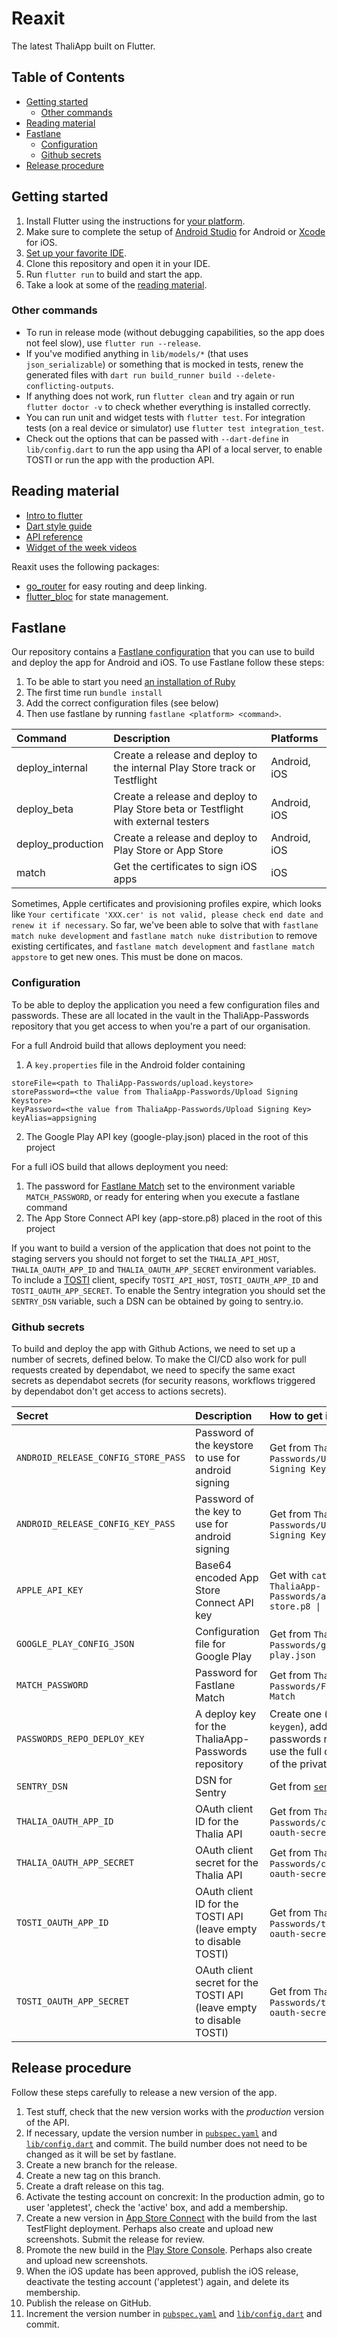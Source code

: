 # Reaxit

The latest ThaliApp built on Flutter.

## Table of Contents
- [Getting started](#getting-started)
    - [Other commands](#other-commands)
- [Reading material](#reading-material)
- [Fastlane](#fastlane)
    - [Configuration](#configuration)
    - [Github secrets](#github-secrets)
- [Release procedure](#release-procedure)


## Getting started

1. Install Flutter using the instructions for [your platform](https://flutter.dev/docs/get-started/install).
2. Make sure to complete the setup of [Android Studio](https://flutter.dev/docs/get-started/install/windows#android-setup) for Android or [Xcode](https://flutter.dev/docs/get-started/install/macos#ios-setup) for iOS.
3. [Set up your favorite IDE](https://flutter.dev/docs/get-started/editor?tab=vscode).
4. Clone this repository and open it in your IDE.
5. Run `flutter run` to build and start the app.
6. Take a look at some of the [reading material](#reading-material).

### Other commands

- To run in release mode (without debugging capabilities, so the app does not feel slow), use `flutter run --release`.
- If you've modified anything in `lib/models/*` (that uses `json_serializable`) or something that is mocked in tests, renew the generated files with `dart run build_runner build --delete-conflicting-outputs`.
- If anything does not work, run `flutter clean` and try again or run `flutter doctor -v` to check whether everything is installed correctly.
- You can run unit and widget tests with `flutter test`. For integration tests (on a real device or simulator) use `flutter test integration_test`.
- Check out the options that can be passed with `--dart-define` in `lib/config.dart` to run the app using tha API of a local server, to enable TOSTI or run the app with the production API. 

## Reading material

- [Intro to flutter](https://flutter.dev/docs/development/ui/widgets-intro)
- [Dart style guide](https://dart.dev/guides/language/effective-dart)
- [API reference](https://api.flutter.dev)
- [Widget of the week videos](https://youtube.com/playlist?list=PLjxrf2q8roU23XGwz3Km7sQZFTdB996iG)

Reaxit uses the following packages:
- [go_router](https://pub.dev/packages/go_router) for easy routing and deep linking. 
- [flutter_bloc](https://pub.dev/packages/flutter_bloc) for state management.

## Fastlane

Our repository contains a [Fastlane configuration](https://fastlane.tools) that you can use to build and deploy the app for Android and iOS.
To use Fastlane follow these steps:
 1. To be able to start you need [an installation of Ruby](https://www.ruby-lang.org/en/documentation/installation/)
 2. The first time run `bundle install`
 3. Add the correct configuration files (see below)
 3. Then use fastlane by running `fastlane <platform> <command>`.

| Command           | Description                     | Platforms    |
| :---------------- | :------------------------------ | :----------- |
| deploy_internal   | Create a release and deploy to the internal Play Store track or Testflight | Android, iOS |
| deploy_beta       | Create a release and deploy to Play Store beta or Testflight with external testers | Android, iOS |
| deploy_production | Create a release and deploy to Play Store or App Store | Android, iOS |
| match             | Get the certificates to sign iOS apps | iOS |



Sometimes, Apple certificates and provisioning profiles expire, which looks like `Your certificate 'XXX.cer' is not valid, please check end date and renew it if necessary`. So far, we've been able to solve that with `fastlane match nuke development` and `fastlane match nuke distribution` to remove existing certificates, and `fastlane match development` and `fastlane match appstore` to get new ones. This must be done on macos.

### Configuration

To be able to deploy the application you need a few configuration files and passwords. These are all located in the vault in the ThaliApp-Passwords repository that you get access to when you're a part of our organisation.

For a full Android build that allows deployment you need:
1. A `key.properties` file in the Android folder containing
```
storeFile=<path to ThaliApp-Passwords/upload.keystore>
storePassword=<the value from ThaliaApp-Passwords/Upload Signing Keystore>
keyPassword=<the value from ThaliaApp-Passwords/Upload Signing Key>
keyAlias=appsigning
```
2. The Google Play API key (google-play.json) placed in the root of this project

For a full iOS build that allows deployment you need:
1. The password for [Fastlane Match](https://docs.fastlane.tools/actions/match/) set to the environment variable `MATCH_PASSWORD`, or ready for entering when you execute a fastlane command
2. The App Store Connect API key (app-store.p8) placed in the root of this project

If you want to build a version of the application that does not point to the staging servers you should not forget to set the `THALIA_API_HOST`, `THALIA_OAUTH_APP_ID` and `THALIA_OAUTH_APP_SECRET` environment variables. To include a [TOSTI](https://github.com/KiOui/TOSTI) client, specify `TOSTI_API_HOST`, `TOSTI_OAUTH_APP_ID` and `TOSTI_OAUTH_APP_SECRET`.
To enable the Sentry integration you should set the `SENTRY_DSN` variable, such a DSN can be obtained by going to sentry.io.

### Github secrets

To build and deploy the app with Github Actions, we need to set up a number of secrets, defined below. To make the CI/CD also work for pull requests created by dependabot, we need to specify the same exact secrets as dependabot secrets (for security reasons, workflows triggered by dependabot don't get access to actions secrets).

| Secret | Description | How to get it |
| :----- | :---------- | :------------ |
| `ANDROID_RELEASE_CONFIG_STORE_PASS` | Password of the keystore to use for android signing | Get from `ThaliaApp-Passwords/Upload Signing Keystore` |
| `ANDROID_RELEASE_CONFIG_KEY_PASS` | Password of the key to use for android signing | Get from `ThaliaApp-Passwords/Upload Signing Key` |
| `APPLE_API_KEY` | Base64 encoded App Store Connect API key | Get with `cat ThaliaApp-Passwords/app-store.p8 \| base64` |
| `GOOGLE_PLAY_CONFIG_JSON` | Configuration file for Google Play | Get from `ThaliaApp-Passwords/google-play.json` |
| `MATCH_PASSWORD` | Password for Fastlane Match | Get from `ThaliaApp-Passwords/Fastlane Match` |
| `PASSWORDS_REPO_DEPLOY_KEY` | A deploy key for the ThaliaApp-Passwords repository | Create one (with `ssh-keygen`), add to passwords repo, and use the full content of the private key file |
| `SENTRY_DSN` | DSN for Sentry | Get from [`sentry.io`](https://sentry.io/) |
| `THALIA_OAUTH_APP_ID` | OAuth client ID for the Thalia API | Get from `ThaliaApp-Passwords/concrexit-oauth-secrets` |
| `THALIA_OAUTH_APP_SECRET` | OAuth client secret for the Thalia API | Get from `ThaliaApp-Passwords/concrexit-oauth-secrets` |
| `TOSTI_OAUTH_APP_ID` | OAuth client ID for the TOSTI API (leave empty to disable TOSTI) | Get from `ThaliaApp-Passwords/tosti-oauth-secrets` |
| `TOSTI_OAUTH_APP_SECRET` | OAuth client secret for the TOSTI API (leave empty to disable TOSTI) | Get from `ThaliaApp-Passwords/tosti-oauth-secrets` |


## Release procedure

Follow these steps carefully to release a new version of the app.

1. Test stuff, check that the new version works with the _production_ version of the API.
2. If necessary, update the version number in [`pubspec.yaml`](pubspec.yaml) and [`lib/config.dart`](lib/config.dart) and commit. The build number does not need to be changed as it will be set by fastlane.
3. Create a new branch for the release.
4. Create a new tag on this branch.
5. Create a draft release on this tag.
6. Activate the testing account on concrexit: In the production admin, go to user 'appletest', check the 'active' box, and add a membership.
7. Create a new version in [App Store Connect](https://appstoreconnect.apple.com/) with the build from the last TestFlight deployment. Perhaps also create and upload new screenshots. Submit the release for review.
8. Promote the new build in the [Play Store Console](https://play.google.com/console/about/). Perhaps also create and upload new screenshots.
9. When the iOS update has been approved, publish the iOS release, deactivate the testing account ('appletest') again, and delete its membership.
10. Publish the release on GitHub.
11. Increment the version number in [`pubspec.yaml`](pubspec.yaml) and [`lib/config.dart`](lib/config.dart) and commit.
